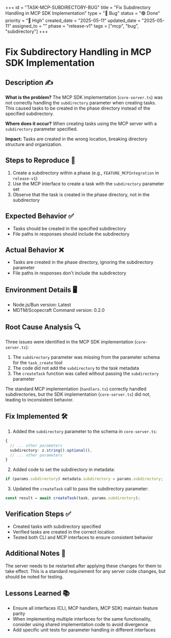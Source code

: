 +++
id = "TASK-MCP-SUBDIRECTORY-BUG"
title = "Fix Subdirectory Handling in MCP SDK Implementation"
type = "🐞 Bug"
status = "🟢 Done"
priority = "🔼 High"
created_date = "2025-05-11"
updated_date = "2025-05-11"
assigned_to = ""
phase = "release-v1"
tags = ["mcp", "bug", "subdirectory"]
+++

# Fix Subdirectory Handling in MCP SDK Implementation

## Description ✍️

**What is the problem?** The MCP SDK implementation (`core-server.ts`) was not correctly handling the `subdirectory` parameter when creating tasks. This caused tasks to be created in the phase directory instead of the specified subdirectory.

**Where does it occur?** When creating tasks using the MCP server with a `subdirectory` parameter specified.

**Impact:** Tasks are created in the wrong location, breaking directory structure and organization.

## Steps to Reproduce 👣

1. Create a subdirectory within a phase (e.g., `FEATURE_MCPIntegration` in `release-v1`)
2. Use the MCP interface to create a task with the `subdirectory` parameter set
3. Observe that the task is created in the phase directory, not in the subdirectory

## Expected Behavior ✅

- Tasks should be created in the specified subdirectory
- File paths in responses should include the subdirectory

## Actual Behavior ❌

- Tasks are created in the phase directory, ignoring the subdirectory parameter
- File paths in responses don't include the subdirectory

## Environment Details 🖥️

- Node.js/Bun version: Latest
- MDTM/Scopecraft Command version: 0.2.0

## Root Cause Analysis 🔍

Three issues were identified in the MCP SDK implementation (`core-server.ts`):

1. The `subdirectory` parameter was missing from the parameter schema for the `task_create` tool
2. The code did not add the `subdirectory` to the task metadata
3. The `createTask` function was called without passing the `subdirectory` parameter

The standard MCP implementation (`handlers.ts`) correctly handled subdirectories, but the SDK implementation (`core-server.ts`) did not, leading to inconsistent behavior.

## Fix Implemented 🛠️

1. Added the `subdirectory` parameter to the schema in `core-server.ts`:
```typescript
{
  // ... other parameters
  subdirectory: z.string().optional(),
  // ... other parameters
}
```

2. Added code to set the subdirectory in metadata:
```typescript
if (params.subdirectory) metadata.subdirectory = params.subdirectory;
```

3. Updated the `createTask` call to pass the subdirectory parameter:
```typescript
const result = await createTask(task, params.subdirectory);
```

## Verification Steps ✅

- Created tasks with subdirectory specified
- Verified tasks are created in the correct location
- Tested both CLI and MCP interfaces to ensure consistent behavior

## Additional Notes 📝

The server needs to be restarted after applying these changes for them to take effect. This is a standard requirement for any server code changes, but should be noted for testing.

## Lessons Learned 📚

- Ensure all interfaces (CLI, MCP handlers, MCP SDK) maintain feature parity
- When implementing multiple interfaces for the same functionality, consider using shared implementation code to avoid divergence
- Add specific unit tests for parameter handling in different interfaces